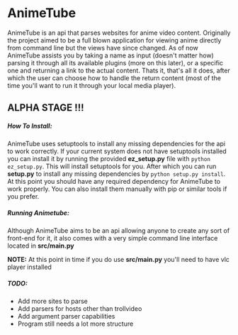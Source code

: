 AnimeTube
=========
AnimeTube is an api that parses websites for anime video content. Originally
the project aimed to be a full blown application for viewing anime directly
from command line but the views have since changed. As of now AnimeTube 
assists you by taking a name as input (doesn't matter how) parsing it through
all its available plugins (more on this later), or a specific one and returning
a link to the actual content. Thats it, that's all it does, after which the user
can choose how to handle the return content (most of the time you'll want to run
it through your local media player).



## ALPHA STAGE !!! 

##### How To Install:
AnimeTube uses setuptools to install any missing dependencies for the api to work 
correctly. If your current system does not have setuptools installed you can install
it by running the provided **ez_setup.py** file with `python ez_setup.py`. This will
install setuptools for you. After which you can run **setup.py** to install any missing
dependencies by `python setup.py install`. At this point you should have any
required dependency for AnimeTube to work properly. You can also install them manually
with pip or similar tools if you prefer. 

##### Running Animetube:
Although AnimeTube aims to be an api allowing anyone to create any sort of front-end 
for it, it also comes with a very simple command line interface located in **src/main.py**

**NOTE:** At this point in time if you do use **src/main.py** you'll need to have vlc player installed

##### TODO:

* Add more sites to parse
* Add parsers for hosts other than trollvideo
* Add argument parser capabilities
* Program still needs a lot more structure 
    
